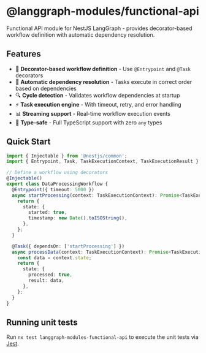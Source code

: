 # @langgraph-modules/functional-api

Functional API module for NestJS LangGraph - provides decorator-based workflow definition with automatic dependency resolution.

## Features

- 🎯 **Decorator-based workflow definition** - Use `@Entrypoint` and `@Task` decorators
- 🔄 **Automatic dependency resolution** - Tasks execute in correct order based on dependencies
- 🔍 **Cycle detection** - Validates workflow dependencies at startup
- ⚡ **Task execution engine** - With timeout, retry, and error handling
- 📊 **Streaming support** - Real-time workflow execution events
- 🎨 **Type-safe** - Full TypeScript support with zero `any` types

## Quick Start

```typescript
import { Injectable } from '@nestjs/common';
import { Entrypoint, Task, TaskExecutionContext, TaskExecutionResult } from '@langgraph-modules/functional-api';

// Define a workflow using decorators
@Injectable()
export class DataProcessingWorkflow {
  @Entrypoint({ timeout: 5000 })
  async startProcessing(context: TaskExecutionContext): Promise<TaskExecutionResult> {
    return {
      state: {
        started: true,
        timestamp: new Date().toISOString(),
      },
    };
  }

  @Task({ dependsOn: ['startProcessing'] })
  async processData(context: TaskExecutionContext): Promise<TaskExecutionResult> {
    const data = context.state;
    return {
      state: {
        processed: true,
        result: data,
      },
    };
  }
}
```

## Running unit tests

Run `nx test langgraph-modules-functional-api` to execute the unit tests via [Jest](https://jestjs.io).
